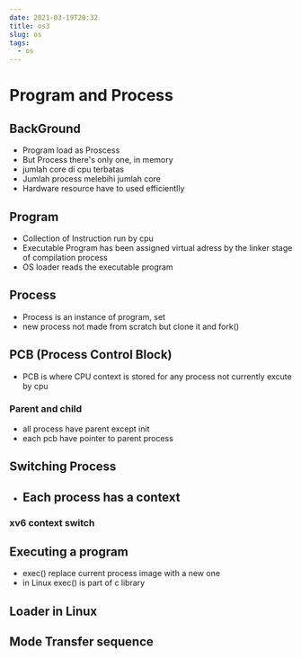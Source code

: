 ```yaml
---
date: 2021-03-19T20:32
title: os3
slug: os
tags:
  - os
---
```


# Program and Process

## BackGround
- Program load as Proscess
- But Process there's only one, in memory
- jumlah core di cpu terbatas
- Jumlah process melebihi jumlah core
- Hardware resource have to used efficientlly

## Program
- Collection of Instruction run by cpu
- Executable Program has been assigned virtual adress by the linker stage of compilation
  process
- OS loader reads the executable program

## Process
- Process is an instance of program, set 
- new process not made from scratch but clone it and fork()

## PCB (Process Control Block)
- PCB is where CPU context is stored for any process not currently excute by cpu
### Parent and child
- all process have parent except init
- each pcb have pointer to parent process

## Switching Process
- Each process has a context
  - 

### xv6 context switch

## Executing a program
- exec() replace current process image with a new one
- in Linux exec() is part of c library

## Loader in Linux

## Mode Transfer sequence
